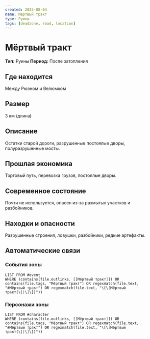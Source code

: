```yaml
---
created: 2025-08-04
name: Мёртвый тракт
type: Руины
tags: [deadzone, road, location]
---
```


# Мёртвый тракт

**Тип:** Руины
**Период:** После затопления

## Где находится
Между Рюэном и Велюмком

## Размер
3 км (длина)

## Описание
Остатки старой дороги, разрушенные постоялые дворы, полуразрушенные мосты.

## Прошлая экономика
Торговый путь, перевозка грузов, постоялые дворы.

## Современное состояние
Почти не используется, опасен из-за размытых участков и разбойников.

## Находки и опасности
Разрушенные строения, ловушки, разбойники, редкие артефакты.

## Автоматические связи
### События зоны
```dataview
LIST FROM #event
WHERE (contains(file.outlinks, [[Мёртвый тракт]]) OR contains(file.tags, "Мёртвый тракт") OR regexmatch(file.text, "#Мёртвый тракт") OR regexmatch(file.text, "\[\[Мёртвый тракт(\||\]\])"))
```

### Персонажи зоны
```dataview
LIST FROM #character
WHERE (contains(file.outlinks, [[Мёртвый тракт]]) OR contains(file.tags, "Мёртвый тракт") OR regexmatch(file.text, "#Мёртвый тракт") OR regexmatch(file.text, "\[\[Мёртвый тракт(\||\]\])"))
```